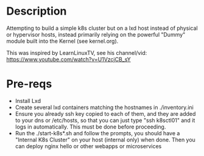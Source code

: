 # Description

Attempting to build a simple k8s cluster but on a lxd host instead of physical or hypervisor hosts, instead primarily relying on the powerful "Dummy" module built into the Kernel (see kernel.org).

This was inspired by LearnLinuxTV, see his channel/vid: https://www.youtube.com/watch?v=U1VzcjCB_sY

# Pre-reqs

* Install Lxd
* Create several lxd containers matching the hostnames in ./inventory.ini
* Ensure you already ssh key copied to each of them, and they are added to your dns or /etc/hosts, so that you can just type "ssh k8sctl01" and it logs in automatically. This must be done before proceeding.
* Run the ./start-k8s*.sh and follow the prompts, you should have a "Internal K8s Cluster" on your host (internal only) when done. Then you can deploy nginx hello or other webapps or microservices

